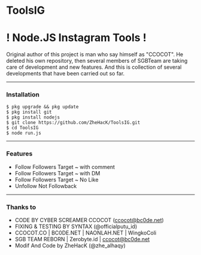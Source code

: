 # ToolsIG
# ! Node.JS Instagram Tools !


Original author of this project is man who say himself as "CCOCOT".
He deleted his own repository, then several members of SGBTeam are taking care of development and new features.
And this is collection of several developments that have been carried out so far.

----

### Installation

```
$ pkg upgrade && pkg update
$ pkg install git
$ pkg install nodejs
$ git clone https://github.com/ZheHacK/ToolsIG.git
$ cd ToolsIG
$ node run.js
```

----

### Features



* Follow Followers Target ~ with comment
* Follow Followers Target ~ with DM
* Follow Followers Target ~ No Like
* Unfollow Not Followback










----

### Thanks to

* CODE BY CYBER SCREAMER CCOCOT (ccocot@bc0de.net)
* FIXING & TESTING BY SYNTAX (@officialputu_id)
* CCOCOT.CO | BC0DE.NET | NAONLAH.NET | WingkoColi
* SGB TEAM REBORN | Zerobyte.id | ccocot@bc0de.net
* Modif And Code by ZheHacK (@zhe_alhaqy)

